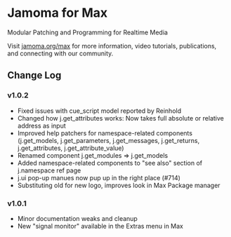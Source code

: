 # Jamoma for Max

Modular Patching and Programming for Realtime Media

Visit [jamoma.org/max](http://jamoma.org/max/) for more information, video tutorials, publications, and connecting with our community.


## Change Log

### v1.0.2

* Fixed issues with cue_script model reported by Reinhold
* Changed how j.get_attributes works: Now takes full absolute or relative address as input
* Improved help patchers for namespace-related components (j.get_models, j.get_parameters, j.get_messages, j.get_returns, j.get_attributes, j.get_attribute_value)
* Renamed component j.get_modules => j.get_models
* Added namespace-related components to "see also" section of j.namespace ref page
* j.ui pop-up manues now pup up in the right place (#714)
* Substituting old for new logo, improves look in Max Package manager


### v1.0.1

* Minor documentation weaks and cleanup
* New "signal monitor" available in the Extras menu in Max

